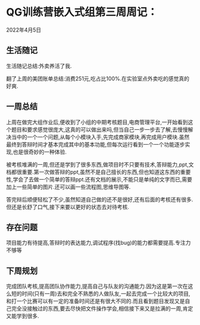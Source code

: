 # QG训练营嵌入式组第三周周记：
2022年4月5日

## 生活随记

生活随记总结:外卖养活了我.

翻了上周的美团账单总结:消费251元,吃占比100%.在实验室点外卖吃的感觉真的好爽.



## 一周总结

上周在做完大组作业后,便收到了小组的中期考核题目,电商管理平台,一开始看到这个题目和要求感觉很庞大,这真的可以做出来吗,但当自己一步一步去了解,去慢慢解决当中的一个一个问题,从每个小模块入手,先完成商家模块,再完成用户模块.虽然最终到答辩时间才基本完成其中的基本功能,但每次运行看到一个一个功能逐步实现,也是很奇妙的一种体验.

被考核堆满的一周,但还是学到了很多东西,做项目时不只要有技术,答辩能力,ppt,文档都很重要.第一次做答辩的ppt,虽然不是自己擅长的东西,但也知道这东西的重要性,学会了去做一个简单的答辩ppt.还有文档的展示,不能只是单纯的文字而已,需要加上一些简单的图片.还可以画一些流程图,思维导图等.

答完辩后顺便轻松了不少,虽然知道自己做的还不是很好,还有后面的考核还有很多.但还是长舒了口气,接下来要以更好的状态去对待考核.



## 存在问题

项目能力有待提高,答辩时的表达能力,调试程序(找bug)的能力都需要提高.专注力不够等



## 下周规划

完成团队考核,提高团队协作能力,提高自己与队友的沟通能力.因为这是第一次在这么短的时间(只有一周)去和完全不熟悉的人做队友,一起去完成一个比较大的项目,和打一个比赛可以有一定的准备时间还是有很大不同的.而且看到题目发现又是自己完全没接触过的东西,要去尽快把文件操作学会,相信接下来又是拉满的一周,肯定又能学到很多.

